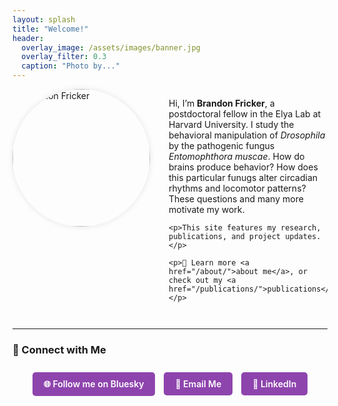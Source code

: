 ```yaml
---
layout: splash
title: "Welcome!"
header:
  overlay_image: /assets/images/banner.jpg
  overlay_filter: 0.3
  caption: "Photo by..."
---
```


<div style="display: flex; align-items: flex-start; gap: 30px; flex-wrap: wrap; margin-bottom: 2em;">
  <img src="/assets/images/headshot.jpg" alt="Brandon Fricker" style="width: 220px; height: 220px; object-fit: cover; border-radius: 50%; box-shadow: 0 0 10px rgba(0,0,0,0.1);">

  <div style="flex: 1; min-width: 250px;">
    <p>Hi, I’m <strong>Brandon Fricker</strong>, a postdoctoral fellow in the Elya Lab at Harvard University. I study the behavioral manipulation of <em>Drosophila</em> by the pathogenic fungus <em>Entomophthora muscae</em>. How do brains produce behavior? How does this particular funugs alter circadian rhythms and locomotor patterns? These questions and many more motivate my work.</p>

    <p>This site features my research, publications, and project updates.</p>

    <p>🔬 Learn more <a href="/about/">about me</a>, or check out my <a href="/publications/">publications</a>.</p>
  </div>
</div>

---

### 💬 Connect with Me

<div style="text-align: center; margin-top: 1.5em;">

  <a href="https://bsky.app/profile/brandonfricker.bsky.social" target="_blank" style="display: inline-block; background-color: #8e44ad; color: white; padding: 10px 18px; border-radius: 5px; font-weight: 600; text-decoration: none; margin: 5px;">
    🌐 Follow me on Bluesky
  </a>

  <a href="mailto:bfricker@g.harvard.edu" style="display: inline-block; background-color: #8e44ad; color: white; padding: 10px 18px; border-radius: 5px; font-weight: 600; text-decoration: none; margin: 5px;">
    📧 Email Me
  </a>

  <a href="https://www.linkedin.com/in/brandonfricker/" target="_blank" style="display: inline-block; background-color: #8e44ad; color: white; padding: 10px 18px; border-radius: 5px; font-weight: 600; text-decoration: none; margin: 5px;">
    💼 LinkedIn
  </a>

</div>
